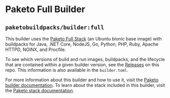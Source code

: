 # Paketo Full Builder

## `paketobuildpacks/builder:full`

This builder uses the [Paketo Full
Stack](https://github.com/paketo-buildpacks/full-stack-release) (an Ubuntu
bionic base image) with buildpacks for Java, .NET Core, NodeJS, Go, Python,
PHP, Ruby, Apache HTTPD, NGINX, and Procfile.

To see which versions of build and run images, buildpacks, and the lifecycle
that are contained within a given builder version, see the
[Releases](https://github.com/paketo-buildpacks/full-builder/releases) on this
repo. This information is also available in the `builder.toml`.

For more information about this builder and how to use it, visit the [Paketo
builder documentation](https://paketo.io/docs/builders/).  To learn about the
stack included in this builder, visit the [Paketo stack
documentation](https://paketo.io/docs/stacks/).

